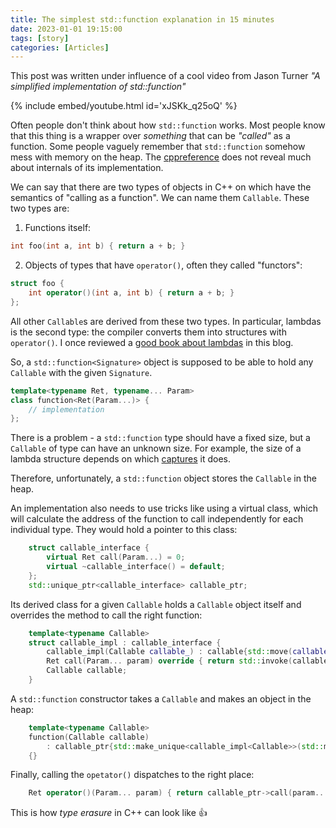 ```yaml
---
title: The simplest std::function explanation in 15 minutes
date: 2023-01-01 19:15:00
tags: [story]
categories: [Articles]
---
```


This post was written under influence of a cool video from Jason Turner *"A simplified implementation of std::function"*

{% include embed/youtube.html id='xJSKk_q25oQ' %}

Often people don't think about how `std::function` works.
Most people know that this thing is a wrapper over *something* that can be *"called"* as a function.
Some people vaguely remember that `std::function` somehow mess with memory on the heap.
The [cppreference](https://en.cppreference.com/w/cpp/utility/functional/function) does not reveal much about internals of its implementation.

We can say that there are two types of objects in C++ on which have the semantics of "calling as a function".
We can name them `Callable`. These two types are:
1. Functions itself:
```c++
int foo(int a, int b) { return a + b; }
```
2. Objects of types that have `operator()`, often they called "functors":
```c++
struct foo {
    int operator()(int a, int b) { return a + b; }
};
```

All other `Callable`s are derived from these two types.
In particular, lambdas is the second type: the compiler converts them into structures with `operator()`.
I once reviewed a [good book about lambdas](/posts/lambda-story) in this blog.

So, a `std::function<Signature>` object is supposed to be able to hold any `Callable` with the given `Signature`.
```c++
template<typename Ret, typename... Param>
class function<Ret(Param...)> {
    // implementation
};
```

There is a problem - a `std::function` type should have a fixed size,
but a `Callable` of type can have an unknown size.
For example, the size of a lambda structure depends on which [captures](https://en.cppreference.com/w/cpp/language/lambda#Lambda_capture) it does.

Therefore, unfortunately, a `std::function` object stores the `Callable` in the heap.

An implementation also needs to use tricks like using a virtual class, which will calculate the address of the function to call
independently for each individual type.
They would hold a pointer to this class:
```c++
    struct callable_interface {
        virtual Ret call(Param...) = 0;
        virtual ~callable_interface() = default;
    };
    std::unique_ptr<callable_interface> callable_ptr;
```
Its derived class for a given `Callable` holds a `Callable` object itself and overrides the method to call the right function:
```c++
    template<typename Callable>
    struct callable_impl : callable_interface {
        callable_impl(Callable callable_) : callable{std::move(callable_)} {}
        Ret call(Param... param) override { return std::invoke(callable, param...); };
        Callable callable;
    }
```

A `std::function` constructor takes a `Callable` and makes an object in the heap:
```c++
    template<typename Callable>
    function(Callable callable)
        : callable_ptr{std::make_unique<callable_impl<Callable>>(std::move(callable))}
    {}
```

Finally, calling the `opetator()` dispatches to the right place:
```c++
    Ret operator()(Param... param) { return callable_ptr->call(param...); }
```

This is how *type erasure* in C++ can look like 👍
